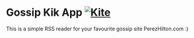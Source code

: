 # Gossip Kik App [![Kite](https://usekite.com/live-demo-button.png)](https://localhost/deploy)

This is a simple RSS reader for your favourite gossip site PerezHilton.com :) 
